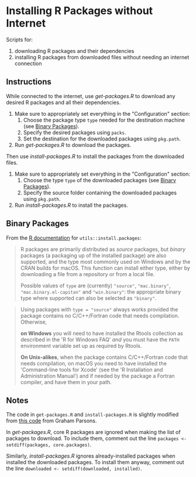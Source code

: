 Installing R Packages without Internet
=============================

Scripts for: 
1. downloading R packages and their dependencies
2. installing R packages from downloaded files without needing an internet connection

## Instructions

While connected to the internet, use *get-packages.R* to download any desired R packages and all their dependencies.

1. Make sure to appropriately set everything in the "Configuration" section:
    1. Choose the package type `type` needed for the destination machine (see [Binary Packages](#binary-packages)).
    2. Specify the desired packages using `packs`.
    3. Set the destination for the downloaded packages using `pkg.path`.
2. Run *get-packages.R* to download the packages.

Then use *install-packages.R* to install the packages from the downloaded files.

1. Make sure to appropriately set everything in the "Configuration" section:
    1. Choose the type `type` of the downloaded packages (see [Binary Packages](#binary-packages)).
    2. Specify the source folder containing the downloaded packages using `pkg.path`.
2. Run *install-packages.R* to install the packages.

## Binary Packages

From the [R documentation](https://www.rdocumentation.org/packages/utils/versions/3.6.1/topics/install.packages#l_sections) for `utils::install.packages`:

> R packages are primarily distributed as *source* packages, but *binary* packages (a packaging up of the installed package) are also supported, and the type most commonly used on Windows and by the CRAN builds for macOS.  This function can install either type, either by downloading a file from a repository or from a local file.
> 
> Possible values of `type` are (currently) `"source"`, `"mac.binary"`, `"mac.binary.el-capitan"` and `"win.binary"`: the appropriate binary type where supported can also be selected as `"binary"`.

> Using packages with `type = "source"` always works provided the package contains no C/C++/Fortran code that needs compilation. Otherwise,
> 
> **on Windows** you will need to have installed the Rtools collection as described in the 'R for Windows FAQ' *and* you must have the `PATH` environment variable set up as required by Rtools.
> 
> **On Unix-alikes**, when the package contains C/C++/Fortran code that needs compilation, on macOS you need to have installed the 'Command-line tools for Xcode' (see the 'R Installation and Administration Manual') and if needed by the package a Fortran compiler, and have them in your path.

## Notes

The code in `get-packages.R` and `install-packages.R` is slightly modified from [this code](https://github.com/MangoTheCat/blog_installing_packages) from Graham Parsons.

In *get-packages.R*, core R packages are ignored when making the list of packages to download.
To include them, comment out the line `packages <- setdiff(packages, core.packages)`.

Similarly, *install-packages.R* ignores already-installed packages when installed the downloaded packages.
To install them anyway, comment out the line `downloaded <- setdiff(downloaded, installed)`.
